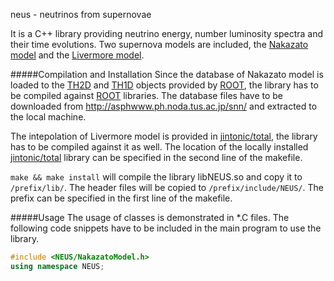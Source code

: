 neus - neutrinos from supernovae

It is a C++ library providing neutrino energy, number luminosity spectra and their time evolutions.
Two supernova models are included, 
the [Nakazato model](http://asphwww.ph.noda.tus.ac.jp/snn/) and 
the [Livermore model](http://stacks.iop.org/0004-637X/496/i=1/a=216).

#####Compilation and Installation
Since the database of Nakazato model is loaded to the
[TH2D](http://root.cern.ch/root/html/TH2D.html) and 
[TH1D](http://root.cern.ch/root/html/TH1D.html) objects provided by
[ROOT](http://root.cern.ch),
the library has to be compiled against [ROOT](http://root.cern.ch) libraries.
The database files have to be downloaded from http://asphwww.ph.noda.tus.ac.jp/snn/
and extracted to the local machine.

The intepolation of Livermore model is provided in 
[jintonic/total](https://github.com/jintonic/total),
the library has to be compiled against it as well.
The location of the locally installed
[jintonic/total](https://github.com/jintonic/total) library
can be specified in the second line of the makefile.

```make && make install``` will compile the library libNEUS.so and
copy it to ```/prefix/lib/```. 
The header files will be copied to ```/prefix/include/NEUS/```.
The prefix can be specified in the first line of the makefile.

#####Usage
The usage of classes is demonstrated in *.C files. 
The following code snippets have to be included in the main program to use the library.
```cpp
#include <NEUS/NakazatoModel.h>
using namespace NEUS;
```
